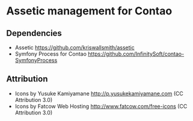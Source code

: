 Assetic management for Contao
=============================

Dependencies
------------

* Assetic https://github.com/kriswallsmith/assetic
* Symfony Process for Contao https://github.com/InfinitySoft/contao-SymfonyProcess

Attribution
-----------

* Icons by Yusuke Kamiyamane http://p.yusukekamiyamane.com (CC Attribution 3.0)
* Icons by Fatcow Web Hosting http://www.fatcow.com/free-icons (CC Attribution 3.0)
